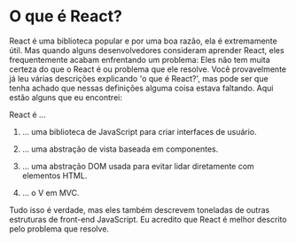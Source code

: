# O que é React?

React é uma biblioteca popular e por uma boa razão, ela é extremamente útil. Mas quando alguns desenvolvedores consideram aprender React, eles frequentemente acabam enfrentando um problema: Eles não tem muita certeza do que o React é ou problema que ele resolve. Você provavelmente já leu várias descrições explicando 'o que é React?', mas pode ser que tenha achado que nessas definições alguma coisa estava faltando. Aqui estão alguns que eu encontrei:

React é ...

1. ... uma biblioteca de JavaScript para criar interfaces de usuário.

2. ... uma abstração de vista baseada em componentes.

3. ... uma abstração DOM usada para evitar lidar diretamente com elementos HTML.

4. ... o V em MVC.

Tudo isso é verdade, mas eles também descrevem toneladas de outras estruturas de front-end JavaScript. Eu acredito que React é melhor descrito pelo problema que resolve.

